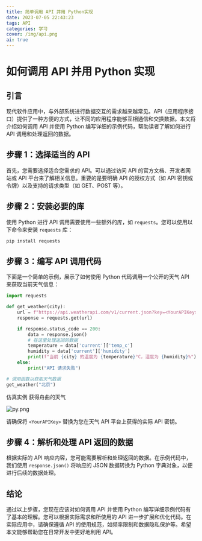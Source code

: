 ```yaml
---
title: 简单调用 API 并用 Python实现
date: 2023-07-05 22:43:23
tags: API
categories: 学习
cover: /img/api.png
ai: true
---
```

# 如何调用 API 并用 Python 实现

## 引言

现代软件应用中，与外部系统进行数据交互的需求越来越常见。API（应用程序接口）提供了一种方便的方式，让不同的应用程序能够互相通信和交换数据。本文将介绍如何调用 API 并使用 Python 编写详细的示例代码，帮助读者了解如何进行 API 调用和处理返回的数据。

## 步骤 1：选择适当的 API

首先，您需要选择适合您需求的 API。可以通过访问 API 的官方文档、开发者网站或 API 平台来了解相关信息。重要的是要明确 API 的授权方式（如 API 密钥或令牌）以及支持的请求类型（如 GET、POST 等）。

## 步骤 2：安装必要的库

使用 Python 进行 API 调用需要使用一些额外的库，如 `requests`。您可以使用以下命令来安装 `requests` 库：

```bash
pip install requests
```

## 步骤 3：编写 API 调用代码

下面是一个简单的示例，展示了如何使用 Python 代码调用一个公开的天气 API 来获取当前天气信息：

```python
import requests

def get_weather(city):
    url = f"https://api.weatherapi.com/v1/current.json?key=<YourAPIKey>&q={city}"
    response = requests.get(url)

    if response.status_code == 200:
        data = response.json()
        # 在这里处理返回的数据
        temperature = data['current']['temp_c']
        humidity = data['current']['humidity']
        print(f"当前 {city} 的温度为 {temperature}°C，湿度为 {humidity}%")
    else:
        print("API 请求失败")

# 调用函数以获取天气数据
get_weather("北京")
```

仿真实例
获得舟曲的天气

![py.png](/img/py.png)



请确保将 `<YourAPIKey>` 替换为您在天气 API 平台上获得的实际 API 密钥。

## 步骤 4：解析和处理 API 返回的数据

根据实际的 API 响应内容，您可能需要解析和处理返回的数据。在示例代码中，我们使用 `response.json()` 将响应的 JSON 数据转换为 Python 字典对象，以便进行后续的数据处理。

## 结论

通过以上步骤，您现在应该对如何调用 API 并使用 Python 编写详细示例代码有了基本的理解。您可以根据实际需求和所使用的 API 进一步扩展和优化代码。在实际应用中，请确保遵循 API 的使用规范，如频率限制和数据隐私保护等。希望本文能够帮助您在日常开发中更好地利用 API。
